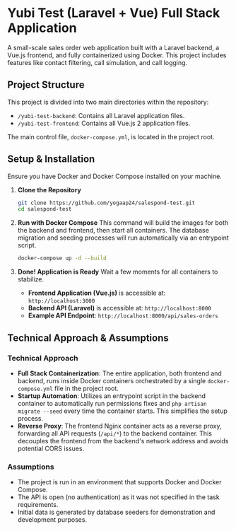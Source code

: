 # Yubi Test (Laravel + Vue) Full Stack Application

A small-scale sales order web application built with a Laravel backend, a Vue.js frontend, and fully containerized using Docker. This project includes features like contact filtering, call simulation, and call logging.

## Project Structure

This project is divided into two main directories within the repository:

* `/yubi-test-backend`: Contains all Laravel application files.
* `/yubi-test-frontend`: Contains all Vue.js 2 application files.

The main control file, `docker-compose.yml`, is located in the project root.

## Setup & Installation

Ensure you have Docker and Docker Compose installed on your machine.

1. **Clone the Repository**
    ```bash
    git clone https://github.com/yogaap24/salespond-test.git
    cd salespond-test
    ```

2. **Run with Docker Compose**
    This command will build the images for both the backend and frontend, then start all containers. The database migration and seeding processes will run automatically via an entrypoint script.
    ```bash
    docker-compose up -d --build
    ```

3. **Done! Application is Ready**
    Wait a few moments for all containers to stabilize.
    * **Frontend Application (Vue.js)** is accessible at: `http://localhost:3000`
    * **Backend API (Laravel)** is accessible at: `http://localhost:8000`
    * **Example API Endpoint**: `http://localhost:8000/api/sales-orders`

## Technical Approach & Assumptions

### Technical Approach

* **Full Stack Containerization**: The entire application, both frontend and backend, runs inside Docker containers orchestrated by a single `docker-compose.yml` file in the project root.
* **Startup Automation**: Utilizes an entrypoint script in the backend container to automatically run permissions fixes and `php artisan migrate --seed` every time the container starts. This simplifies the setup process.
* **Reverse Proxy**: The frontend Nginx container acts as a reverse proxy, forwarding all API requests (`/api/*`) to the backend container. This decouples the frontend from the backend's network address and avoids potential CORS issues.

### Assumptions

* The project is run in an environment that supports Docker and Docker Compose.
* The API is open (no authentication) as it was not specified in the task requirements.
* Initial data is generated by database seeders for demonstration and development purposes.